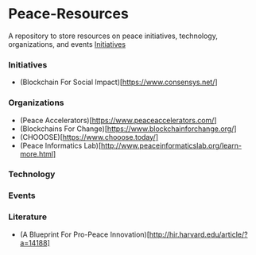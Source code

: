 # Peace-Resources
A repository to store resources on peace initiatives, technology, organizations, and events
[Initiatives](#Literature)


### Initiatives 
 - (Blockchain For Social Impact)[https://www.consensys.net/]
 

### Organizations
 - (Peace Accelerators)[https://www.peaceaccelerators.com/]
 - (Blockchains For Change)[https://www.blockchainforchange.org/]
 - (CHOOOSE)[https://www.chooose.today/]
 - (Peace Informatics Lab)[http://www.peaceinformaticslab.org/learn-more.html]
 
### Technology


### Events


### Literature

  - (A Blueprint For Pro-Peace Innovation)[http://hir.harvard.edu/article/?a=14188]
